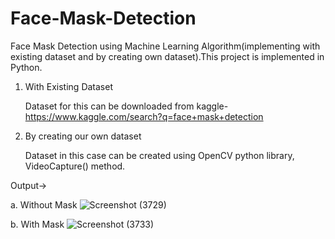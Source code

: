 # Face-Mask-Detection
Face Mask Detection using Machine Learning Algorithm(implementing with existing dataset and by creating own dataset).This project is implemented in Python. 

1. With Existing Dataset

   Dataset for this can be downloaded from kaggle- https://www.kaggle.com/search?q=face+mask+detection
 
   
2. By creating our own dataset
   
   Dataset in this case can be created using OpenCV python library, VideoCapture() method.

Output-> 

   a. Without Mask
   ![Screenshot (3729)](https://user-images.githubusercontent.com/61572063/132446135-a0e2cd15-6e35-4326-ad32-ba1acf2de785.png)

   b. With Mask
   ![Screenshot (3733)](https://user-images.githubusercontent.com/61572063/132446208-b30915b8-4c9b-4bd8-975c-026ca9aeb43a.png)

